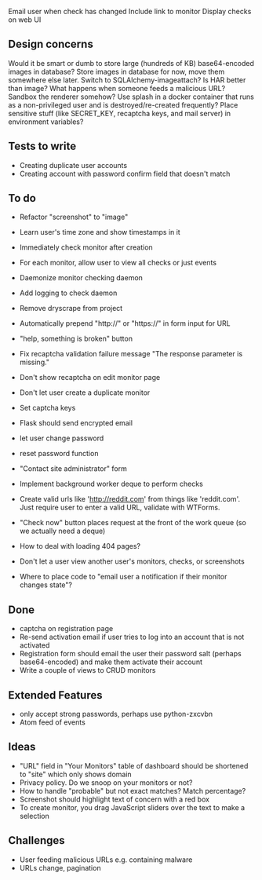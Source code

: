 Email user when check has changed
Include link to monitor
Display checks on web UI

## Design concerns
Would it be smart or dumb to store large (hundreds of KB) base64-encoded images in database? Store images in database for now, move them somewhere else later. Switch to SQLAlchemy-imageattach?
Is HAR better than image?
What happens when someone feeds a malicious URL? Sandbox the renderer somehow? Use splash in a docker container that runs as a non-privileged user and is destroyed/re-created frequently?
Place sensitive stuff (like SECRET_KEY, recaptcha keys, and mail server) in environment variables?

## Tests to write
- Creating duplicate user accounts
- Creating account with password confirm field that doesn't match

## To do
- Refactor "screenshot" to "image"
- Learn user's time zone and show timestamps in it
- Immediately check monitor after creation
- For each monitor, allow user to view all checks or just events
- Daemonize monitor checking daemon
- Add logging to check daemon
- Remove dryscrape from project
- Automatically prepend "http://" or "https://" in form input for URL
- "help, something is broken" button
- Fix recaptcha validation failure message "The response parameter is missing."
- Don't show recaptcha on edit monitor page
- Don't let user create a duplicate monitor
- Set captcha keys
- Flask should send encrypted email
- let user change password
- reset password function
- "Contact site administrator" form
- Implement background worker deque to perform checks
- Create valid urls like 'http://reddit.com' from things like 'reddit.com'. Just require user to enter a valid URL, validate with WTForms.
- "Check now" button places request at the front of the work queue (so we actually need a deque)
- How to deal with loading 404 pages?
- Don't let a user view another user's monitors, checks, or screenshots

- Where to place code to "email user a notification if their monitor changes state"?

## Done
- captcha on registration page
- Re-send activation email if user tries to log into an account that is not activated
- Registration form should email the user their password salt (perhaps base64-encoded) and make them activate their account
- Write a couple of views to CRUD monitors


## Extended Features
- only accept strong passwords, perhaps use python-zxcvbn
- Atom feed of events

## Ideas
- "URL" field in "Your Monitors" table of dashboard should be shortened to "site" which only shows domain
- Privacy policy. Do we snoop on your monitors or not?
- How to handle "probable" but not exact matches? Match percentage?
- Screenshot should highlight text of concern with a red box
- To create monitor, you drag JavaScript sliders over the text to make a selection

## Challenges
- User feeding malicious URLs e.g. containing malware
- URLs change, pagination